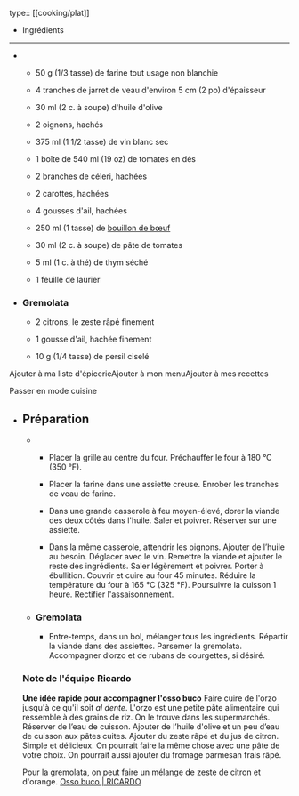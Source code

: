 type:: [[cooking/plat]]

- Ingrédients
- -----------
  
  *   *   50 g (1/3 tasse) de farine tout usage non blanchie
          
      *   4 tranches de jarret de veau d'environ 5 cm (2 po) d'épaisseur
          
      *   30 ml (2 c. à soupe) d'huile d'olive
          
      *   2 oignons, hachés
          
      *   375 ml (1 1/2 tasse) de vin blanc sec
          
      *   1 boîte de 540 ml (19 oz) de tomates en dés
          
      *   2 branches de céleri, hachées
          
      *   2 carottes, hachées
          
      *   4 gousses d'ail, hachées
          
      *   250 ml (1 tasse) de [bouillon de bœuf](https://www.ricardocuisine.com/enepicerie/bouillons/138-bouillon-boeuf)
          
      *   30 ml (2 c. à soupe) de pâte de tomates
          
      *   5 ml (1 c. à thé) de thym séché
          
      *   1 feuille de laurier
          
  *   ### Gremolata
      
      *   2 citrons, le zeste râpé finement
          
      *   1 gousse d'ail, hachée finement
          
      *   10 g (1/4 tasse) de persil ciselé
          
  
  Ajouter à ma liste d'épicerieAjouter à mon menuAjouter à mes recettes
  
  Passer en mode cuisine
- Préparation
  -----------
  
  *   *   Placer la grille au centre du four. Préchauffer le four à 180 °C (350 °F).
          
      *   Placer la farine dans une assiette creuse. Enrober les tranches de veau de farine.
          
      *   Dans une grande casserole à feu moyen-élevé, dorer la viande des deux côtés dans l'huile. Saler et poivrer. Réserver sur une assiette.
          
      *   Dans la même casserole, attendrir les oignons. Ajouter de l’huile au besoin. Déglacer avec le vin. Remettre la viande et ajouter le reste des ingrédients. Saler légèrement et poivrer. Porter à ébullition. Couvrir et cuire au four 45 minutes. Réduire la température du four à 165 °C (325 °F). Poursuivre la cuisson 1 heure. Rectifier l'assaisonnement.
          
  *   ### Gremolata
      
      *   Entre-temps, dans un bol, mélanger tous les ingrédients. Répartir la viande dans des assiettes. Parsemer la gremolata. Accompagner d’orzo et de rubans de courgettes, si désiré.
          
  
  ### Note de l'équipe Ricardo
  
   **Une idée rapide pour accompagner l'osso buco**  Faire cuire de l'orzo jusqu'à ce qu'il soit _al dente_. L'orzo est une petite pâte alimentaire qui ressemble à des grains de riz. On le trouve dans les supermarchés. Réserver de l’eau de cuisson. Ajouter de l’huile d'olive et un peu d’eau de cuisson aux pâtes cuites. Ajouter du zeste râpé et du jus de citron. Simple et délicieux. On pourrait faire la même chose avec une pâte de votre choix. On pourrait aussi ajouter du fromage parmesan frais râpé.  
    
  Pour la gremolata, on peut faire un mélange de zeste de citron et d'orange. [Osso buco | RICARDO](https://www.ricardocuisine.com/recettes/2149-osso-buco)